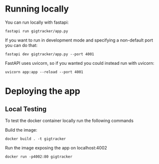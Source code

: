 # Running locally
You can run locally with fastapi:

```shell
fastapi run gigtracker/app.py
```

If you want to run in development mode and specifying a non-default port you can do that:
```shell
fastapi dev gigtracker/app.py --port 4001
```

FastAPI uses uvicorn, so if you wanted you could instead run with uvicorn:
```shell
uvicorn app:app --reload --port 4001
```

# Deploying the app


## Local Testing
To test the docker container locally run the following commands

Build the image:
```shell
docker build . -t gigtracker
```

Run the image exposing the app on localhost:4002
```shell
docker run -p4002:80 gigtracker
```

